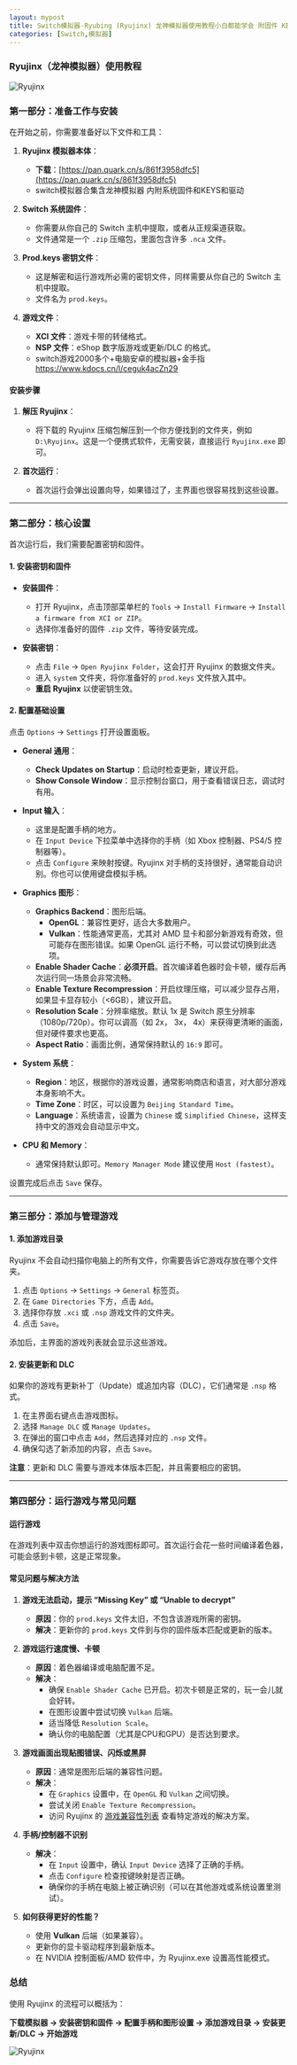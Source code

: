 ```yaml
---
layout: mypost
title: Switch模拟器-Ryubing (Ryujinx) 龙神模拟器使用教程小白都能学会 附固件 KEYS 和游戏  
categories: [Switch,模拟器]
---
```


### **Ryujinx（龙神模拟器）使用教程**

![Ryujinx](https://s2.loli.net/2025/10/29/LpNo9Mmb3zPcXOS.png)

### **第一部分：准备工作与安装**

在开始之前，你需要准备好以下文件和工具：

1.  **Ryujinx 模拟器本体**：
    *   **下载**：[https://pan.quark.cn/s/861f3958dfc5](https://pan.quark.cn/s/861f3958dfc5)
    *    switch模拟器合集含龙神模拟器 内附系统固件和KEYS和驱动

2.  **Switch 系统固件**：
    *   你需要从你自己的 Switch 主机中提取，或者从正规渠道获取。
    *   文件通常是一个 `.zip` 压缩包，里面包含许多 `.nca` 文件。

3.  **Prod.keys 密钥文件**：
    *   这是解密和运行游戏所必需的密钥文件，同样需要从你自己的 Switch 主机中提取。
    *   文件名为 `prod.keys`。

4.  **游戏文件**：
    *   **XCI 文件**：游戏卡带的转储格式。
    *   **NSP 文件**：eShop 数字版游戏或更新/DLC 的格式。
    *   switch游戏2000多个+电脑安卓的模拟器+金手指
https://www.kdocs.cn/l/ceguk4acZn29



#### **安装步骤**

1.  **解压 Ryujinx**：
    *   将下载的 Ryujinx 压缩包解压到一个你方便找到的文件夹，例如 `D:\Ryujinx`。这是一个便携式软件，无需安装，直接运行 `Ryujinx.exe` 即可。

2.  **首次运行**：
    *   首次运行会弹出设置向导，如果错过了，主界面也很容易找到这些设置。

---

### **第二部分：核心设置**

首次运行后，我们需要配置密钥和固件。

#### **1. 安装密钥和固件**

*   **安装固件**：
    *   打开 Ryujinx，点击顶部菜单栏的 `Tools` -> `Install Firmware` -> `Install a firmware from XCI or ZIP`。
    *   选择你准备好的固件 `.zip` 文件，等待安装完成。

*   **安装密钥**：
    *   点击 `File` -> `Open Ryujinx Folder`，这会打开 Ryujinx 的数据文件夹。
    *   进入 `system` 文件夹，将你准备好的 `prod.keys` 文件放入其中。
    *   **重启 Ryujinx** 以使密钥生效。

#### **2. 配置基础设置**

点击 `Options` -> `Settings` 打开设置面板。

*   **General 通用**：
    *   **Check Updates on Startup**：启动时检查更新，建议开启。
    *   **Show Console Window**：显示控制台窗口，用于查看错误日志，调试时有用。

*   **Input 输入**：
    *   这里是配置手柄的地方。
    *   在 `Input Device` 下拉菜单中选择你的手柄（如 Xbox 控制器、PS4/5 控制器等）。
    *   点击 `Configure` 来映射按键。Ryujinx 对手柄的支持很好，通常能自动识别。你也可以使用键盘模拟手柄。

*   **Graphics 图形**：
    *   **Graphics Backend**：图形后端。
        *   **OpenGL**：兼容性更好，适合大多数用户。
        *   **Vulkan**：性能通常更高，尤其对 AMD 显卡和部分新游戏有奇效，但可能存在图形错误。如果 OpenGL 运行不畅，可以尝试切换到此选项。
    *   **Enable Shader Cache**：**必须开启**。首次编译着色器时会卡顿，缓存后再次运行同一场景会非常流畅。
    *   **Enable Texture Recompression**：开启纹理压缩，可以减少显存占用，如果显卡显存较小（<6GB），建议开启。
    *   **Resolution Scale**：分辨率缩放。默认 1x 是 Switch 原生分辨率（1080p/720p）。你可以调高（如 2x， 3x， 4x）来获得更清晰的画面，但对硬件要求也更高。
    *   **Aspect Ratio**：画面比例，通常保持默认的 `16:9` 即可。

*   **System 系统**：
    *   **Region**：地区，根据你的游戏设置，通常影响商店和语言，对大部分游戏本身影响不大。
    *   **Time Zone**：时区，可以设置为 `Beijing Standard Time`。
    *   **Language**：系统语言，设置为 `Chinese` 或 `Simplified Chinese`，这样支持中文的游戏会自动显示中文。

*   **CPU 和 Memory**：
    *   通常保持默认即可。`Memory Manager Mode` 建议使用 `Host (fastest)`。

设置完成后点击 `Save` 保存。

---

### **第三部分：添加与管理游戏**

#### **1. 添加游戏目录**

Ryujinx 不会自动扫描你电脑上的所有文件，你需要告诉它游戏存放在哪个文件夹。

1.  点击 `Options` -> `Settings` -> `General` 标签页。
2.  在 `Game Directories` 下方，点击 `Add`。
3.  选择你存放 `.xci` 或 `.nsp` 游戏文件的文件夹。
4.  点击 `Save`。

添加后，主界面的游戏列表就会显示这些游戏。

#### **2. 安装更新和 DLC**

如果你的游戏有更新补丁（Update）或追加内容（DLC），它们通常是 `.nsp` 格式。

1.  在主界面右键点击游戏图标。
2.  选择 `Manage DLC` 或 `Manage Updates`。
3.  在弹出的窗口中点击 `Add`，然后选择对应的 `.nsp` 文件。
4.  确保勾选了新添加的内容，点击 `Save`。

**注意**：更新和 DLC 需要与游戏本体版本匹配，并且需要相应的密钥。

---

### **第四部分：运行游戏与常见问题**

#### **运行游戏**

在游戏列表中双击你想运行的游戏图标即可。首次运行会花一些时间编译着色器，可能会感到卡顿，这是正常现象。

#### **常见问题与解决方法**

1.  **游戏无法启动，提示 “Missing Key” 或 “Unable to decrypt”**
    *   **原因**：你的 `prod.keys` 文件太旧，不包含该游戏所需的密钥。
    *   **解决**：更新你的 `prod.keys` 文件到与你的固件版本匹配或更新的版本。

2.  **游戏运行速度慢、卡顿**
    *   **原因**：着色器编译或电脑配置不足。
    *   **解决**：
        *   确保 `Enable Shader Cache` 已开启。初次卡顿是正常的，玩一会儿就会好转。
        *   在图形设置中尝试切换 `Vulkan` 后端。
        *   适当降低 `Resolution Scale`。
        *   确认你的电脑配置（尤其是CPU和GPU）是否达到要求。

3.  **游戏画面出现贴图错误、闪烁或黑屏**
    *   **原因**：通常是图形后端的兼容性问题。
    *   **解决**：
        *   在 `Graphics` 设置中，在 `OpenGL` 和 `Vulkan` 之间切换。
        *   尝试关闭 `Enable Texture Recompression`。
        *   访问 Ryujinx 的 [游戏兼容性列表](https://github.com/Ryujinx/Ryujinx-Games-List/issues) 查看特定游戏的解决方案。

4.  **手柄/控制器不识别**
    *   **解决**：
        *   在 `Input` 设置中，确认 `Input Device` 选择了正确的手柄。
        *   点击 `Configure` 检查按键映射是否正确。
        *   确保你的手柄在电脑上被正确识别（可以在其他游戏或系统设置里测试）。

5.  **如何获得更好的性能？**
    *   使用 **Vulkan** 后端（如果兼容）。
    *   更新你的显卡驱动程序到最新版本。
    *   在 NVIDIA 控制面板/AMD 软件中，为 Ryujinx.exe 设置高性能模式。
    

### **总结**

使用 Ryujinx 的流程可以概括为：

**下载模拟器 → 安装密钥和固件 → 配置手柄和图形设置 → 添加游戏目录 → 安装更新/DLC → 开始游戏**

![Ryujinx](https://s2.loli.net/2025/10/29/jX4qF8ucCEwshYb.png)

